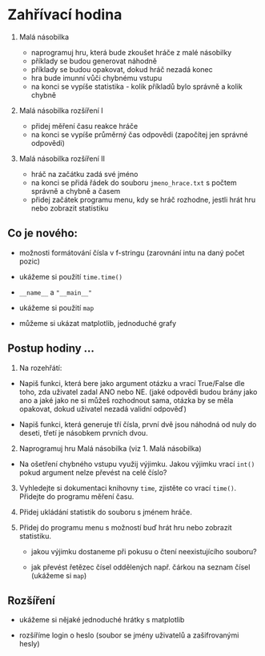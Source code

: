 # Zahřívací hodina

1. Malá násobilka
   - naprogramuj hru, která bude zkoušet hráče z malé násobilky
   - příklady se budou generovat náhodně
   - příklady se budou opakovat, dokud hráč nezadá konec
   - hra bude imunní vůči chybnému vstupu
   - na konci se vypíše statistika - kolik příkladů bylo správně a kolik chybně


2. Malá násobilka rozšíření I
   - přidej měření času reakce hráče
   - na konci se vypíše průměrný čas odpovědi (započítej jen správné odpovědi)


3. Malá násobilka rozšíření II
   - hráč na začátku zadá své jméno
   - na konci se přidá řádek do souboru `jmeno_hrace.txt` s počtem správně a chybně a časem
   - přidej začátek programu menu, kdy se hráč rozhodne, jestli hrát hru nebo zobrazit statistiku


## Co je nového:
  - možnosti formátování čísla v f-stringu (zarovnání intu na daný počet pozic)
  
  - ukážeme si použití `time.time()`

  - `__name__` a `"__main__"`

 - ukážeme si použití `map`

 - můžeme si ukázat matplotlib, jednoduché grafy


## Postup hodiny ... 

1.  Na rozehřátí:

-   Napiš funkci, která bere jako argument otázku a vrací True/False dle toho, zda uživatel zadal ANO nebo NE.
    (jaké odpovědi budou brány jako ano a jaké jako ne si můžeš rozhodnout sama, otázka by se měla opakovat, dokud uživatel nezadá validní odpověď)

-   Napiš funkci, která generuje tří čísla, první dvě jsou náhodná od nuly do deseti, třetí je násobkem prvních dvou.

2. Naprogramuj hru Malá násobilka (viz 1. Malá násobilka)

  - Na ošetření chybného vstupu využij výjimku. Jakou výjimku vrací `int()` pokud argument nelze převést na celé číslo?


3. Vyhledejte si dokumentaci knihovny `time`, zjistěte co vrací `time()`. Přidejte do programu měření času.

4. Přidej ukládání statistik do souboru s jménem hráče.

5. Přidej do programu menu s možností buď hrát hru nebo zobrazit statistiku.

     - jakou výjimku dostaneme při pokusu o čtení neexistujícího souboru?

     - jak převést řetězec čísel oddělených např. čárkou na seznam čísel (ukážeme si `map`)

## Rozšíření

 - ukážeme si nějaké jednoduché hrátky s matplotlib
 

 - rozšíříme login o heslo (soubor se jmény uživatelů a zašifrovanými hesly)
